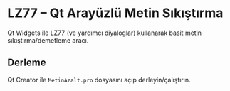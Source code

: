 # LZ77 – Qt Arayüzlü Metin Sıkıştırma

Qt Widgets ile LZ77 (ve yardımcı diyaloglar) kullanarak basit metin sıkıştırma/demetleme aracı.

## Derleme
Qt Creator ile `MetinAzalt.pro` dosyasını açıp derleyin/çalıştırın.
